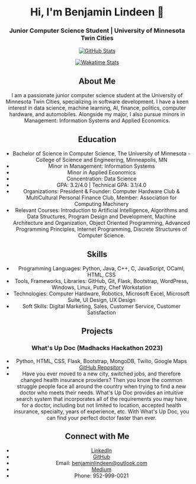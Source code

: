 <div align="center">

# Hi, I'm Benjamin Lindeen 👋

### Junior Computer Science Student | University of Minnesota Twin Cities

[![GitHub Stats](https://github-readme-stats.vercel.app/api?username=BenjaminLindeen&show_icons=true&theme=radical)](https://github.com/BenjaminLindeen)

[![Wakatime Stats](https://github-readme-stats.vercel.app/api/wakatime?username=BenjaminLindeen&theme=radical)](https://wakatime.com/@BenjaminLindeen)

## About Me

I am a passionate junior computer science student at the University of Minnesota Twin Cities, specializing in software development. I have a keen interest in data science, machine learning, AI, finance, politics, computer hardware, and automobiles. Alongside my major, I also pursue minors in Management: Information Systems and Applied Economics.

## Education

- Bachelor of Science in Computer Science, The University of Minnesota - College of Science and Engineering, Minneapolis, MN
- Minor in Management: Information Systems
- Minor in Applied Economics
- Concentration: Data Science
- GPA: 3.2/4.0 | Technical GPA: 3.1/4.0
- Organizations: President & Founder: Computer Hardware Club & MultiCultural Personal Finance Club, Member: Association for Computing Machinery
- Relevant Courses: Introduction to Artificial Intelligence, Algorithms and Data Structures, Program Design and Development, Machine Architecture and Organization, Object Oriented Programming, Advanced Programming Principles, Internet Programming, Discrete Structures of Computer Science.

## Skills

- Programming Languages: Python, Java, C++, C, JavaScript, OCaml, HTML, CSS 
- Tools, Frameworks, Libraries: GitHub, Git, Flask, Bootstrap, WordPress, Windows, Linux, Putty, Chef Workstation
- Technologies: Computer Hardware, Robotics, Microsoft Excel, Microsoft Suite, UI Design, UX Design 
- Soft Skills: Digital Marketing, Sales, Customer Service, Customer Satisfaction

## Projects

### What's Up Doc (Madhacks Hackathon 2023)
- Python, HTML, CSS, Flask, Bootstrap, MongoDB, Twilio, Google Maps
- [GitHub Repository](https://github.com/Madhacks-2023-WhatsUpDoc)
- Have you ever moved to a new city, switched jobs, and therefore changed health insurance providers? Then you know the common struggle people face all around the country when trying to find a new doctor who meets their needs. What's Up Doc provides an intuitive search system that incorporates all of the requirements you may have for a doctor, including but not limited to location, accepted health insurance, specialty, years of experience, etc. With What's Up Doc, you can find your perfect doctor faster than ever.

## Connect with Me

- [LinkedIn](https://www.linkedin.com/in/benjaminlindeen)
- [GitHub](https://github.com/BenjaminLindeen)
- Email: benjaminlindeen@outlook.com
- [Medium](https://medium.com/@benjaminlindeen)
- Phone: 952-999-0021

</div>
